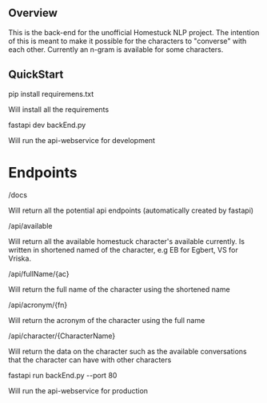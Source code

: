 ## Overview

This is the back-end for the unofficial Homestuck NLP project. The intention of this is meant to make it possible for the characters to "converse" with each other. Currently an n-gram is available for some characters.

## QuickStart

pip install requiremens.txt

Will install all the requirements

fastapi dev backEnd.py

Will run the api-webservice for development

# Endpoints

/docs

Will return all the potential api endpoints (automatically created by fastapi)

/api/available

Will return all the available homestuck character's available currently. Is written in shortened named of the character, e.g EB for Egbert, VS for Vriska.

/api/fullName/{ac}

Will return the full name of the character using the shortened name

/api/acronym/{fn}

Will return the acronym of the character using the full name

/api/character/{CharacterName}

Will return the data on the character such as the available conversations that the character can have with other characters

fastapi run backEnd.py --port 80

Will run the api-webservice for production
